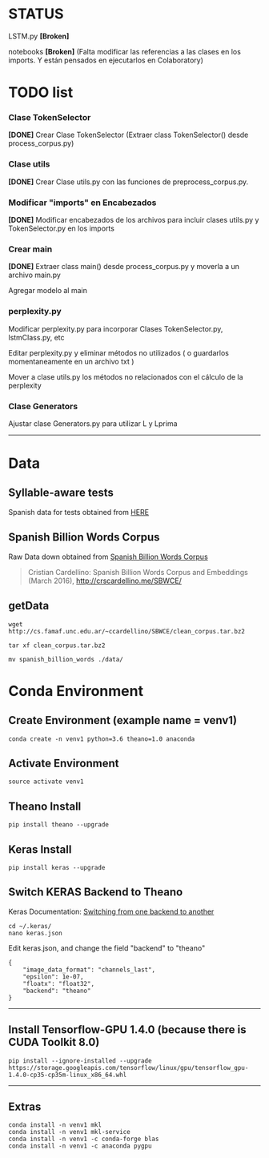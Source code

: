 # STATUS

LSTM.py  **[Broken]**

notebooks **[Broken]**
(Falta modificar las referencias a las clases en los imports. Y están pensados en ejecutarlos en Colaboratory)


# TODO list

### Clase TokenSelector

**[DONE]** Crear Clase TokenSelector (Extraer class TokenSelector() desde process_corpus.py)


### Clase utils

**[DONE]** Crear Clase utils.py con las funciones de preprocess_corpus.py.


### Modificar "imports" en Encabezados

**[DONE]** Modificar encabezados de los archivos para incluir clases utils.py y TokenSelector.py en los imports


### Crear main

**[DONE]** Extraer class main() desde process_corpus.py y moverla a un archivo main.py

Agregar modelo al main


### perplexity.py

Modificar perplexity.py para incorporar Clases TokenSelector.py, lstmClass.py, etc

Editar perplexity.py y eliminar métodos no utilizados ( o guardarlos momentaneamente en un archivo txt )

Mover a clase utils.py los métodos no relacionados con el cálculo de la perplexity


### Clase Generators

Ajustar clase Generators.py para utilizar L y Lprima


---



# Data

## Syllable-aware tests

Spanish data for tests obtained from [HERE](https://github.com/yoonkim/lstm-char-cnn/blob/master/get_data.sh)


## Spanish Billion Words Corpus

Raw Data down obtained from [Spanish Billion Words Corpus](http://cs.famaf.unc.edu.ar/~ccardellino/SBWCE/clean_corpus.tar.bz2)

> Cristian Cardellino: Spanish Billion Words Corpus and Embeddings (March 2016), http://crscardellino.me/SBWCE/


## getData

```
wget http://cs.famaf.unc.edu.ar/~ccardellino/SBWCE/clean_corpus.tar.bz2

tar xf clean_corpus.tar.bz2

mv spanish_billion_words ./data/
```


# Conda Environment


## Create Environment (example name = venv1)

```
conda create -n venv1 python=3.6 theano=1.0 anaconda
```

## Activate Environment

```
source activate venv1
```

## Theano Install

```
pip install theano --upgrade
```

## Keras Install

```
pip install keras --upgrade
```

## Switch KERAS Backend to Theano

Keras Documentation: [Switching from one backend to another](https://keras.io/backend/#switching-from-one-backend-to-another)


```
cd ~/.keras/
nano keras.json

```

Edit keras.json, and change the field "backend" to "theano"

```
{
    "image_data_format": "channels_last",
    "epsilon": 1e-07,
    "floatx": "float32",
    "backend": "theano"
}
```

---


## Install Tensorflow-GPU 1.4.0 (because there is CUDA Toolkit 8.0)

```
pip install --ignore-installed --upgrade https://storage.googleapis.com/tensorflow/linux/gpu/tensorflow_gpu-1.4.0-cp35-cp35m-linux_x86_64.whl
```

---

## Extras

```
conda install -n venv1 mkl
conda install -n venv1 mkl-service
conda install -n venv1 -c conda-forge blas
conda install -n venv1 -c anaconda pygpu
```


